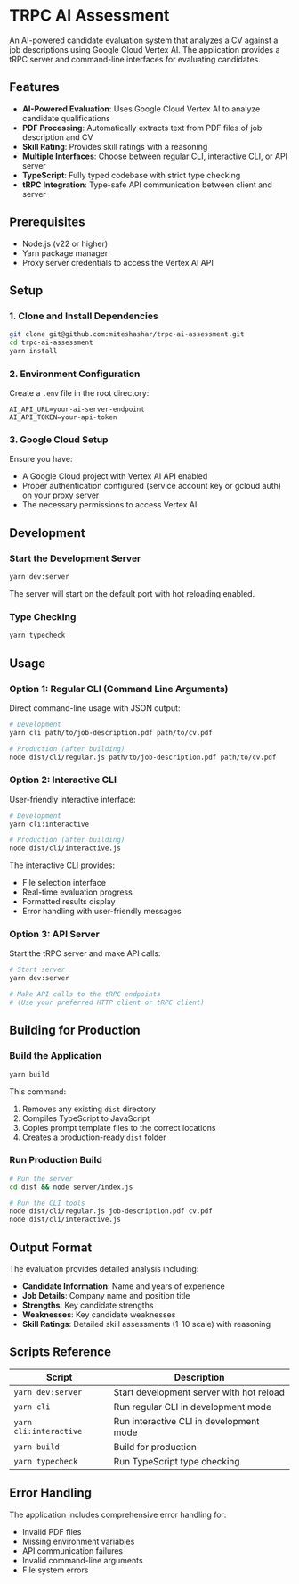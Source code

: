 # TRPC AI Assessment

An AI-powered candidate evaluation system that analyzes a CV against a job descriptions using Google Cloud Vertex AI.
The application provides a tRPC server and command-line interfaces for evaluating candidates.

## Features

- **AI-Powered Evaluation**: Uses Google Cloud Vertex AI to analyze candidate qualifications
- **PDF Processing**: Automatically extracts text from PDF files of job description and CV
- **Skill Rating**: Provides skill ratings with a reasoning
- **Multiple Interfaces**: Choose between regular CLI, interactive CLI, or API server
- **TypeScript**: Fully typed codebase with strict type checking
- **tRPC Integration**: Type-safe API communication between client and server

## Prerequisites

- Node.js (v22 or higher)
- Yarn package manager
- Proxy server credentials to access the Vertex AI API

## Setup

### 1. Clone and Install Dependencies

```bash
git clone git@github.com:miteshashar/trpc-ai-assessment.git
cd trpc-ai-assessment
yarn install
```

### 2. Environment Configuration

Create a `.env` file in the root directory:

```env
AI_API_URL=your-ai-server-endpoint
AI_API_TOKEN=your-api-token
```

### 3. Google Cloud Setup

Ensure you have:
- A Google Cloud project with Vertex AI API enabled
- Proper authentication configured (service account key or gcloud auth) on your proxy server
- The necessary permissions to access Vertex AI

## Development

### Start the Development Server

```bash
yarn dev:server
```

The server will start on the default port with hot reloading enabled.

### Type Checking

```bash
yarn typecheck
```

## Usage

### Option 1: Regular CLI (Command Line Arguments)

Direct command-line usage with JSON output:

```bash
# Development
yarn cli path/to/job-description.pdf path/to/cv.pdf

# Production (after building)
node dist/cli/regular.js path/to/job-description.pdf path/to/cv.pdf
```

### Option 2: Interactive CLI

User-friendly interactive interface:

```bash
# Development
yarn cli:interactive

# Production (after building)
node dist/cli/interactive.js
```

The interactive CLI provides:
- File selection interface
- Real-time evaluation progress
- Formatted results display
- Error handling with user-friendly messages

### Option 3: API Server

Start the tRPC server and make API calls:

```bash
# Start server
yarn dev:server

# Make API calls to the tRPC endpoints
# (Use your preferred HTTP client or tRPC client)
```

## Building for Production

### Build the Application

```bash
yarn build
```

This command:
1. Removes any existing `dist` directory
2. Compiles TypeScript to JavaScript
3. Copies prompt template files to the correct locations
4. Creates a production-ready `dist` folder

### Run Production Build

```bash
# Run the server
cd dist && node server/index.js

# Run the CLI tools
node dist/cli/regular.js job-description.pdf cv.pdf
node dist/cli/interactive.js
```

## Output Format

The evaluation provides detailed analysis including:

- **Candidate Information**: Name and years of experience
- **Job Details**: Company name and position title
- **Strengths**: Key candidate strengths
- **Weaknesses**: Key candidate weaknesses
- **Skill Ratings**: Detailed skill assessments (1-10 scale) with reasoning

## Scripts Reference

| Script | Description |
|--------|-------------|
| `yarn dev:server` | Start development server with hot reload |
| `yarn cli` | Run regular CLI in development mode |
| `yarn cli:interactive` | Run interactive CLI in development mode |
| `yarn build` | Build for production |
| `yarn typecheck` | Run TypeScript type checking |

## Error Handling

The application includes comprehensive error handling for:
- Invalid PDF files
- Missing environment variables
- API communication failures
- Invalid command-line arguments
- File system errors
